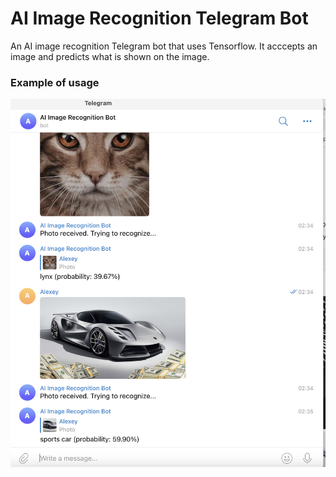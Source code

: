 # AI Image Recognition Telegram Bot
An AI image recognition Telegram bot that uses Tensorflow. It acccepts an image and predicts what is shown on the image.

### Example of usage 
![Example of usage](./screenshot-example.png)